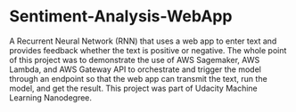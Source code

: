 # Sentiment-Analysis-WebApp
A Recurrent Neural Network (RNN) that uses a web app to enter text and provides feedback whether the text is positive or negative. The whole point of this project was to demonstrate the use of AWS Sagemaker, AWS Lambda, and AWS Gateway API to orchestrate and trigger the model through an endpoint so that the web app can transmit the text, run the model, and get the result. This project was part of Udacity Machine Learning Nanodegree.
